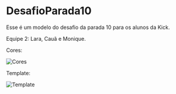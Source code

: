 # DesafioParada10

Esse é um modelo do desafio da parada 10 para os alunos da Kick.

Equipe 2: Lara, Cauã e Monique.

Cores:

![Cores](https://user-images.githubusercontent.com/105250319/171031501-700a6e3b-688b-4193-8a24-39efca6b291a.jpeg)

Template:

![Template](https://user-images.githubusercontent.com/105250319/171031533-a3aad06d-3c3f-424b-aabf-f5eeb2398469.jpeg)
